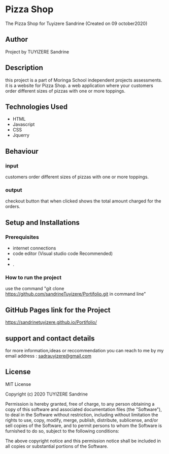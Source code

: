 # Pizza Shop
The Pizza Shop for Tuyizere Sandrine (Created on 09 october2020)

## Author
Project by TUYIZERE Sandrine

## Description
this project is a part of Moringa School independent projects assessments. it is a website for Pizza Shop.
a web application where your customers order different sizes of pizzas with one or more toppings. 


## Technologies Used

 * HTML
 * Javascript
 * CSS
 * Jquerry

## Behaviour

### input
 customers order different sizes of pizzas with one or more toppings. 
### output
checkout button that when clicked shows the total amount charged for the orders.
## Setup and Installations

### Prerequisites
* internet connections
* code editor (Visual studio code Recommended)
* 
* .

### How to run the project
use the command "git clone https://github.com/sandrineTuyizere/Portifolio.git in command line"

## GitHub Pages link for the Project
https://sandrinetuyizere.github.io/Portifolio/

## support and contact details
for more information,ideas or reccommendation you can reach to me by my email address : sadrauyizere@gmail.com

## License

MIT License

Copyright (c) 2020 TUYIZERE Sandrine

Permission is hereby granted, free of charge, to any person obtaining a copy
of this software and associated documentation files (the "Software"), to deal
in the Software without restriction, including without limitation the rights
to use, copy, modify, merge, publish, distribute, sublicense, and/or sell
copies of the Software, and to permit persons to whom the Software is
furnished to do so, subject to the following conditions:

The above copyright notice and this permission notice shall be included in all
copies or substantial portions of the Software.


